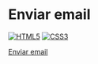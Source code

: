 # Enviar email
[![HTML5](https://img.shields.io/badge/HTML5-F64A1D?style=for-the-badge&logo=HTML5&logoColor=white&labelColor=101010)](https://github.com/Alberto-mt/HTML5_CSS3/blob/main/Proyectos/enviar-email-tailwind/README.md)
[![CSS3](https://img.shields.io/badge/CSS3-196FB4?style=for-the-badge&logo=CSS3&logoColor=white&labelColor=101010)](https://github.com/Alberto-mt/HTML5_CSS3/blob/main/Proyectos/enviar-email-tailwind/README.md)

[Enviar email](https://am-dev-enviar-email.netlify.app/)
